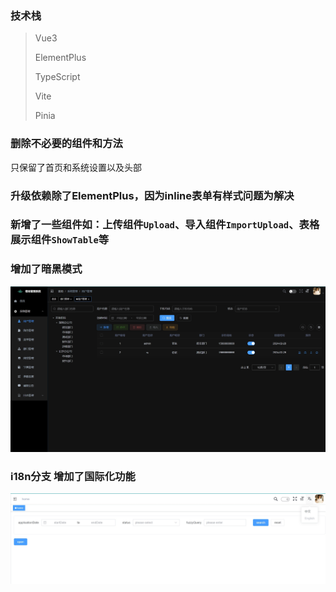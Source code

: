 ### 技术栈

> Vue3
>
> ElementPlus
>
> TypeScript
>
> Vite
>
> Pinia

### 删除不必要的组件和方法
只保留了首页和系统设置以及头部

### 升级依赖除了ElementPlus，因为inline表单有样式问题为解决

### 新增了一些组件如：上传组件`Upload`、导入组件`ImportUpload`、表格展示组件`ShowTable`等

### 增加了暗黑模式
![暗黑模式](./src/assets/images/project1.png)

### i18n分支 增加了国际化功能
![国际化](./src/assets/images/project2.png)

